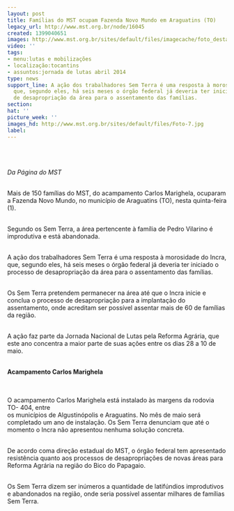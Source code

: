 ```yaml
---
layout: post
title: Famílias do MST ocupam Fazenda Novo Mundo em Araguatins (TO)
legacy_url: http://www.mst.org.br/node/16045
created: 1399040651
images: http://www.mst.org.br/sites/default/files/imagecache/foto_destaque/Foto-7.jpg
video: ''
tags:
- menu:lutas e mobilizações
- localização:tocantins
- assuntos:jornada de lutas abril 2014
type: news
support_line: A ação dos trabalhadores Sem Terra é uma resposta à morosidade do Incra,
  que, segundo eles, há seis meses o órgão federal já deveria ter iniciado o processo
  de desapropriação da área para o assentamento das famílias.
section: 
hat: ''
picture_week: ''
images_hd: http://www.mst.org.br/sites/default/files/Foto-7.jpg
label: 
---
```

<p><img style="margin: 10px;" src="http://www.mst.org.br/sites/default/files/Foto-7.jpg" alt=""></p><p><em><br>Da&nbsp;Página do MST<br></em></p><p><br>Mais de 150 famílias do MST, do acampamento Carlos Marighela, ocuparam a Fazenda Novo Mundo, no município de Araguatins (TO), nesta quinta-feira (1).</p><p><br>Segundo os Sem Terra, a área pertencente à família de Pedro Vilarino é improdutiva e está abandonada.&nbsp;</p><p><br>A ação dos trabalhadores Sem Terra é uma resposta à morosidade do Incra, que, segundo eles, há seis meses o órgão federal já deveria ter iniciado o processo de desapropriação da área para o assentamento das famílias.</p><p><br>Os Sem Terra pretendem permanecer na área até que o Incra inicie e conclua o processo de desapropriação para a implantação do assentamento, onde acreditam ser possível assentar mais de 60 de famílias da região.</p><p><br>A ação faz parte da Jornada Nacional de Lutas pela Reforma Agrária, que este ano concentra a maior parte de suas ações entre os dias 28 a 10 de maio.</p><div><br><strong>Acampamento Carlos Marighela&nbsp;</strong></div><p><br><br>O acampamento Carlos Marighela está instalado às margens da rodovia TO- 404, entre<br> os municípios de Algustinópolis e Araguatins. No mês de maio será completado um ano de instalação. Os Sem Terra denunciam que até o momento o Incra não apresentou nenhuma solução concreta.</p><p><br>De acordo coma direção estadual do MST, o órgão federal tem apresentado resistência quanto aos processos de desapropriações de novas áreas para Reforma Agrária na região do Bico do Papagaio.&nbsp;</p><p><br>Os Sem Terra dizem ser inúmeros a quantidade de latifúndios improdutivos e abandonados na região, onde seria possível assentar milhares de famílias Sem Terra.</p>
